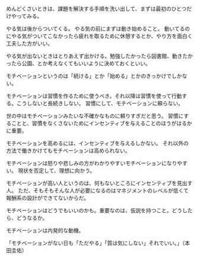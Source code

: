 めんどくさいときは、課題を解決する手順を洗い出して、まずは最初のひとつだけやってみる。

やる気は後からついてくる。
やる気の前にまずは動き始めること。
動いてるのにやる気がついてこなかったら疲れを取るために休憩するとか、やり方を面白く工夫した方がいい。

やる気が出ないときはとりあえず出かける。勉強したかったら図書館、動きたかったら公園、とか考えなくてもいいように決めておくといい。

モチベーションというのは「続ける」とか「始める」とかのきっかけでしかない。

モチベーションは習慣を作るために使うべき。それ以降は習慣を使って行動する。こうしないと長続きしない。
習慣にして、モチベーションに頼らない。

世の中はモチベーションみたいな不確かなものに頼りすぎだと思う。
習慣にすることと、習慣をなくさないためにインセンティブを与えることのほうがはるかに重要。

モチベーションを高めるには、インセンティブを与えるしかない。
それ以外の方法で働きかけてもモチベーションは高められない。

モチベーションは怒りや悲しみの方がわかりやすいモチベーションになりやすい。
現状を否定して、理想に向かう。

モチベーションが高い人というのは、何もないところにインセンティブを見出す人。
ただ、そもそもそんな人が必要になるのはマネジメントのレベルが低くて報酬系の設計ができてないからだ。

モチベーションはどうでもいいのかも。重要なのは、仮説を持つこと。どうしたら、どうなるか。

モチベーションは内発的な動機。

「モチベーションがない日も「ただやる」「質は気にしない」それでいい。」（本田圭佑）
